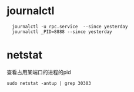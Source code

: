 # journalctl
```shell
  journalctl -u rpc.service  --since yesterday
  journalctl _PID=8888 --since yesterday
```
# netstat 
查看占用某端口的进程的pid
```shell
sudo netstat -antup | grep 30303
```

